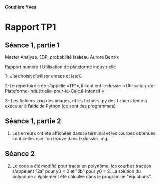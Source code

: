 **Coudière Yves**
# Rapport TP1
## Séance 1, partie 1
 Master Analyse, EDP, probabilité	Isabeau Aurore Bertrix

Rapport numéro 1 Utilisation de plateforme industrielle




1- J’ai choisit d’utiliser emacs et lateX.

2-Le répertoire créé s’appelle «TP1», il contient le dossier «Utilisation-de-Plateforme-Industrielle-pour-le-Calcul-Intensif »

3- Les fichiers .png des images, et les fichiers .py des fichiers texte à exécuter à l’aide de Python (ce sont des programmes)

## Séance 1, partie 2
 1. Les erreurs ont été affichées dans le terminal et les courbes obtenues sont celles que l'on trouve dans le dossier img.

## Séance 2
 2. Le code a été modifié pour tracer un polynôme, les courbes tracées s'appelent "2a" pour y0 = 0 et "2b" pour y0 = 2. La solution du polynôme a également été calculée dans le programme "equations".